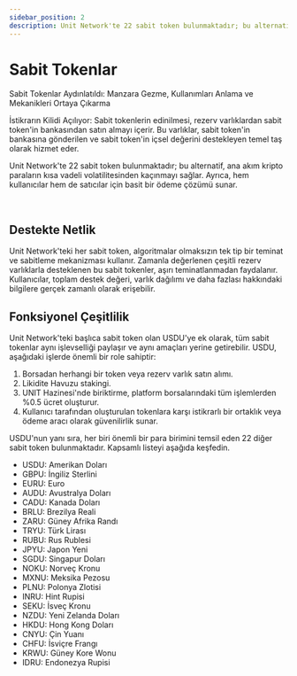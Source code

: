 ```yaml
---
sidebar_position: 2
description: Unit Network'te 22 sabit token bulunmaktadır; bu alternatif, ana akım kripto paraların kısa vadeli volatilitesinden kaçınmayı sağlar. Ayrıca, hem kullanıcılar hem de satıcılar için basit bir ödeme çözümü sunar.
---
```


# Sabit Tokenlar

Sabit Tokenlar Aydınlatıldı: Manzara Gezme, Kullanımları Anlama ve Mekanikleri Ortaya Çıkarma

İstikrarın Kilidi Açılıyor: Sabit tokenlerin edinilmesi, rezerv varlıklardan sabit token'in bankasından satın almayı içerir. Bu varlıklar, sabit token'in bankasına gönderilen ve sabit token'in içsel değerini destekleyen temel taş olarak hizmet eder.

Unit Network'te 22 sabit token bulunmaktadır; bu alternatif, ana akım kripto paraların kısa vadeli volatilitesinden kaçınmayı sağlar. Ayrıca, hem kullanıcılar hem de satıcılar için basit bir ödeme çözümü sunar.

<br />

## Destekte Netlik

Unit Network'teki her sabit token, algoritmalar olmaksızın tek tip bir teminat ve sabitleme mekanizması kullanır. Zamanla değerlenen çeşitli rezerv varlıklarla desteklenen bu sabit tokenler, aşırı teminatlanmadan faydalanır. Kullanıcılar, toplam destek değeri, varlık dağılımı ve daha fazlası hakkındaki bilgilere gerçek zamanlı olarak erişebilir.

## Fonksiyonel Çeşitlilik

Unit Network'teki başlıca sabit token olan USDU'ye ek olarak, tüm sabit tokenlar aynı işlevselliği paylaşır ve aynı amaçları yerine getirebilir. USDU, aşağıdaki işlerde önemli bir role sahiptir:

1. Borsadan herhangi bir token veya rezerv varlık satın alımı.
2. Likidite Havuzu stakingi.
3. UNIT Hazinesi'nde biriktirme, platform borsalarındaki tüm işlemlerden %0.5 ücret oluşturur.
4. Kullanıcı tarafından oluşturulan tokenlara karşı istikrarlı bir ortaklık veya ödeme aracı olarak güvenilirlik sunar.

USDU'nun yanı sıra, her biri önemli bir para birimini temsil eden 22 diğer sabit token bulunmaktadır. Kapsamlı listeyi aşağıda keşfedin.

- USDU: Amerikan Doları
- GBPU: İngiliz Sterlini
- EURU: Euro
- AUDU: Avustralya Doları
- CADU: Kanada Doları
- BRLU: Brezilya Reali
- ZARU: Güney Afrika Randı
- TRYU: Türk Lirası
- RUBU: Rus Rublesi
- JPYU: Japon Yeni
- SGDU: Singapur Doları
- NOKU: Norveç Kronu
- MXNU: Meksika Pezosu
- PLNU: Polonya Zlotisi
- INRU: Hint Rupisi
- SEKU: İsveç Kronu
- NZDU: Yeni Zelanda Doları
- HKDU: Hong Kong Doları
- CNYU: Çin Yuanı
- CHFU: İsviçre Frangı
- KRWU: Güney Kore Wonu
- IDRU: Endonezya Rupisi
